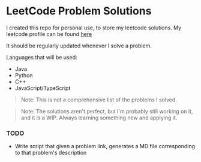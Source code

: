 # LeetCode Problem Solutions

I created this repo for personal use, to store my leetcode solutions. My leetcode profile can be found [here](https://leetcode.com/AbdulrahmanMO/)

It should be regularly updated whenever I solve a problem.

Languages that will be used:

- Java
- Python
- C++
- JavaScript/TypeScript

> Note: This is not a comprehensive list of the problems I solved.

> Note: The solutions aren't perfect, but I'm probably still working on it, and it is a WIP. Always learning something new and applying it.

### TODO
- Write script that given a problem link, generates a MD file corresponding to that problem's description
